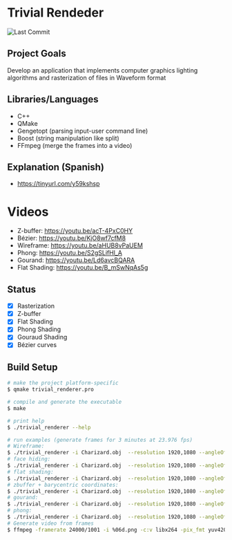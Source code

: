 # Trivial Rendeder
![Last Commit](https://img.shields.io/github/last-commit/martinez-acosta/trivial_renderer)

## Project Goals


Develop an application that implements computer graphics lighting algorithms and rasterization of files in Waveform format

## Libraries/Languages

- C++
- QMake
- Gengetopt (parsing input-user command line)
- Boost  (string manipulation like split)
- FFmpeg (merge the frames into a video)

## Explanation (Spanish)
- https://tinyurl.com/y59kshsp

# Videos
- Z-buffer: https://youtu.be/acT-4PxC0HY
- Bézier: https://youtu.be/KjO8wf7cfM8
- Wireframe: https://youtu.be/aHUB8vPaUEM
- Phong: https://youtu.be/S2gSLifHl_A
- Gourand: https://youtu.be/Ld6avcBQARA
- Flat Shading: https://youtu.be/B_mSwNqAs5g


## Status

- [x] Rasterization
- [x] Z-buffer
- [x] Flat Shading
- [x] Phong Shading
- [x] Gouraud Shading
- [x] Bézier curves

## Build Setup

```bash
# make the project platform-specific
$ qmake trivial_renderer.pro

# compile and generate the executable
$ make

# print help
$ ./trivial_renderer --help

# run examples (generate frames for 3 minutes at 23.976 fps)
# Wireframe:
$ ./trivial_renderer -i Charizard.obj  --resolution 1920,1080 --angleOfView 90 --bezier-curve 0,0,960,750,100,1,1920,1080 --near 0.5 --far 20  --camera 0,0,-50 --wireframe --time 3
# face hiding:
$ ./trivial_renderer -i Charizard.obj  --resolution 1920,1080 --angleOfView 90 --bezier-curve 0,0,960,750,100,1,1920,1080 --near 0.5 --far 20  --camera 0,0,-50 --faceHiding --time 3
# flat shading:
$ ./trivial_renderer -i Charizard.obj  --resolution 1920,1080 --angleOfView 90 --bezier-curve 0,0,960,750,100,1,1920,1080 --near 0.5 --far 20  --camera 0,0,-50 --flatShading 40,40,40 --time 3
# zbuffer + barycentric coordinates:
$ ./trivial_renderer -i Charizard.obj  --resolution 1920,1080 --angleOfView 90 --bezier-curve 0,0,960,750,100,1,1920,1080 --near 0.5 --far 20  --camera 0,0,-50 --zBuffer --time 3
# gourand:
$ ./trivial_renderer -i Charizard.obj  --resolution 1920,1080 --angleOfView 90 --bezier-curve 0,0,960,750,100,1,1920,1080 --near 0.5 --far 20  --camera 0,0,-50 --gourand 40,40,40 --time 3
# phong:
$ ./trivial_renderer -i Charizard.obj  --resolution 1920,1080 --angleOfView 90 --bezier-curve 0,0,960,750,100,1,1920,1080 --near 0.4 --far 20  --camera 0,0,-50 --phong 40,40,40,0.1,0.5,0.4,2 --time 3
# Generate video from frames
$ ffmpeg -framerate 24000/1001 -i %06d.png -c:v libx264 -pix_fmt yuv420p out.mp4
```